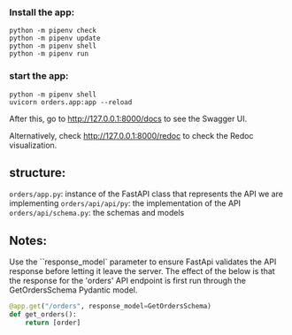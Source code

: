 

### Install the app:

```
python -m pipenv check
python -m pipenv update
python -m pipenv shell
python -m pipenv run
```

### start the app:

```
python -m pipenv shell
uvicorn orders.app:app --reload
```

After this, go to http://127.0.0.1:8000/docs to see the Swagger UI.

Alternatively, check http://127.0.0.1:8000/redoc to check the Redoc visualization.

## structure:

`orders/app.py`: instance of the FastAPI class that represents the API we are implementing
`orders/api/api/py`: the implementation of the API
`orders/api/schema.py`: the schemas and models


## Notes:

Use the ``response_model` parameter to ensure FastApi validates the API response before letting it leave the server. The effect of the below is that the response for the 'orders' API endpoint is first run through the GetOrdersSchema Pydantic model.
```python
@app.get("/orders", response_model=GetOrdersSchema)
def get_orders():
    return [order]
```

